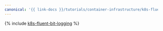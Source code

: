 ```yaml
---
canonical: '{{ link-docs }}/tutorials/container-infrastructure/k8s-fluent-bit-logging'
---
```


{% include [k8s-fluent-bit-logging](../../../_tutorials/containers/k8s-fluent-bit-logging.md) %}